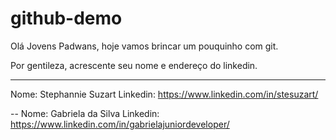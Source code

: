 # github-demo

Olá Jovens Padwans, hoje vamos brincar um pouquinho com git.

Por gentileza, acrescente seu nome e endereço do linkedin.

-------
Nome: Stephannie Suzart
Linkedin: https://www.linkedin.com/in/stesuzart/

--
Nome: Gabriela da Silva
Linkedin: https://www.linkedin.com/in/gabrielajuniordeveloper/

